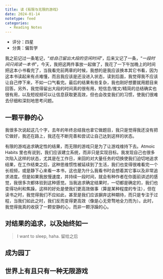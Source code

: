 ```yaml
---
title: 读《有限与无限的游戏》
date: 2024-01-14
notetype: feed
categories:
  - Reading Notes
---
```

- 评分：四星
- 分类：偏哲学

我之前记过一条笔记，“*给自己留出大段的空闲时间*”，后来又记了一条，“*一段时间只阅读一本书*”，今天，我把这两件事放一起做了，我花了一下午加晚上的时间把这本小书看完了，当我看完前两章的时候，我想的是我应该换本其它书看，因为这本书读起来有点难懂，而且我应该是还没进入状态，读到后面，我觉得我不应该让自己停下来，不如一口气看完。最后的结果有些复杂，我也刚好想要就用题目来回答。另外，我觉得留出大段的时间真的很有用，短信息/推文/精简的总结确实也很有用，以及短视频可以让信息获取更高效，但也会改变我们的习惯，使我们很难去仔细和深刻地思考问题。

## 一颗平静的心

我很多次说起这几个字，去年的年终总结我也拿它做题目，我只是觉得我还没有把它做好，我还在路上，我还在不断完善和尝试让自己达到这样的状态。

有限的游戏追求确定性的结果，而无限的游戏只是为了让游戏维持下去。Atmoic Habits 里也有说到，我们应该建立系统，而非只是实现目标。我发现自己也很多次陷入这样的状态，尤其是在工作日，来回的对大量任务的切换使我们迫切地追求结果，在工作结束之后，这种思维惯性被延续到了生活，我们也变得很难看完一个长视频，或是静下心来看一本书，这也是为什么我看书时会想着其它事以及非常追求进度。但是如果我放慢速度，并持续一段时间，就会有种作者在你面前讲述的感觉，我很多次都体验到这种感觉。当我追求确定结果时，一切都是确定的，我们也变得功利和焦躁，这样的好处是使我们更高效做事（算是某种程度的专注），但在读书之时，我觉得我们不应如此，甚至是我们应该摒弃这种期待，而只是专注于过程，当我们如此之时，我们反而变得更高效（像是心无旁骛地全力而为）。此时，我觉得我真的收获了一颗安静的心，而非一颗浮躁的心。

## 对结果的追求，以及始终如一

> I want to sleep, haha. 留给之后

## 成为园丁

## 世界上有且只有一种无限游戏